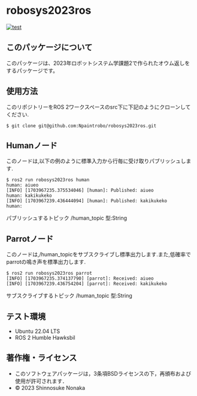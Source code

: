 # robosys2023ros
[![test](https://github.com/Npaintrobo/robosys2023ros/actions/workflows/test.yml/badge.svg)](https://github.com/Npaintrobo/robosys2023ros/actions/workflows/test.yml)

## このパッケージについて
このパッケージは、2023年ロボットシステム学課題2で作られたオウム返しをするパッケージです。

## 使用方法

このリポジトリーをROS 2ワークスペースのsrc下に下記のようにクローンしてください.
```
$ git clone git@github.com:Npaintrobo/robosys2023ros.git
```

## Humanノード
このノードは,以下の例のように標準入力から行毎に受け取りパブリッシュします.
```
$ ros2 run robosys2023ros human
human: aiueo
[INFO] [1703967235.375534046] [human]: Published: aiueo
human: kakikukeko
[INFO] [1703967239.436444094] [human]: Published: kakikukeko
human: 
```
パブリッシュするトピック
/human_topic 型:String

## Parrotノード
このノードは,/human_topicをサブスクライブし標準出力します.また,低確率でparrotの鳴き声を標準出力します.
```
$ ros2 run robosys2023ros parrot
[INFO] [1703967235.374137790] [parrot]: Received: aiueo
[INFO] [1703967239.436754204] [parrot]: Received: kakikukeko
```
サブスクライブするトピック
/human_topic 型:String

## テスト環境
* Ubuntu 22.04 LTS
* ROS 2 Humble Hawksbil

## 著作権・ライセンス
* このソフトウェアパッケージは，3条項BSDライセンスの下，再頒布および使用が許可されます．
* © 2023 Shinnosuke Nonaka
